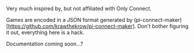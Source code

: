 Very much inspired by, but not affiliated with Only Connect.

Games are encoded in a JSON format generated by (pi-connect-maker)[https://github.com/krawthekrow/pi-connect-maker]. Don't bother figuring it out, everything here is a hack.

Documentation coming soon...?
